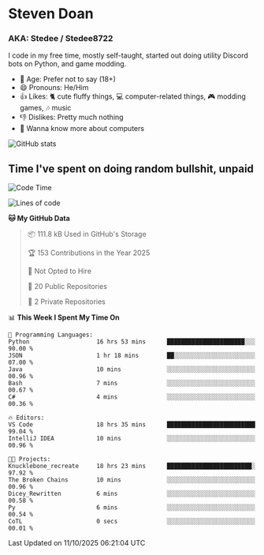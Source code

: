 # Steven Doan
### AKA: Stedee / Stedee8722
I code in my free time, mostly self-taught, started out doing utility Discord bots on Python, and game modding.

- 🤔 Age: Prefer not to say (18+)
- 😄 Pronouns: He/Him
- 👍 Likes: 🐈 cute fluffy things, 💻 computer-related things, 🎮 modding games, 🎶 music
- 👎 Dislikes: Pretty much nothing
- 🥹 Wanna know more about computers

![GitHub stats](https://github-readme-stats-iota-mocha-40.vercel.app/api?username=Stedee8722&show=prs_merged,prs_merged_percentage&show_icons=true&theme=transparent)

## Time I've spent on doing random bullshit, unpaid
<!--START_SECTION:Time I've spent on doing random bullshit, unpaid-->
![Code Time](http://img.shields.io/badge/Code%20Time-354%20hrs%2023%20mins-blue)

![Lines of code](https://img.shields.io/badge/From%20Hello%20World%20I%27ve%20Written-89.3%20thousand%20lines%20of%20code-blue)

**🐱 My GitHub Data** 

> 📦 111.8 kB Used in GitHub's Storage 
 > 
> 🏆 153 Contributions in the Year 2025
 > 
> 🚫 Not Opted to Hire
 > 
> 📜 20 Public Repositories 
 > 
> 🔑 2 Private Repositories 
 > 
📊 **This Week I Spent My Time On** 

```text
💬 Programming Languages: 
Python                   16 hrs 53 mins      ██████████████████████░░░   90.00 % 
JSON                     1 hr 18 mins        ██░░░░░░░░░░░░░░░░░░░░░░░   07.00 % 
Java                     10 mins             ░░░░░░░░░░░░░░░░░░░░░░░░░   00.96 % 
Bash                     7 mins              ░░░░░░░░░░░░░░░░░░░░░░░░░   00.67 % 
C#                       4 mins              ░░░░░░░░░░░░░░░░░░░░░░░░░   00.36 % 

🔥 Editors: 
VS Code                  18 hrs 35 mins      █████████████████████████   99.04 % 
IntelliJ IDEA            10 mins             ░░░░░░░░░░░░░░░░░░░░░░░░░   00.96 % 

🐱‍💻 Projects: 
Knucklebone_recreate     18 hrs 23 mins      ████████████████████████░   97.92 % 
The Broken Chains        10 mins             ░░░░░░░░░░░░░░░░░░░░░░░░░   00.96 % 
Dicey_Rewritten          6 mins              ░░░░░░░░░░░░░░░░░░░░░░░░░   00.58 % 
Py                       6 mins              ░░░░░░░░░░░░░░░░░░░░░░░░░   00.54 % 
CoTL                     0 secs              ░░░░░░░░░░░░░░░░░░░░░░░░░   00.01 % 
```


 Last Updated on 11/10/2025 06:21:04 UTC
<!--END_SECTION:Time I've spent on doing random bullshit, unpaid-->
